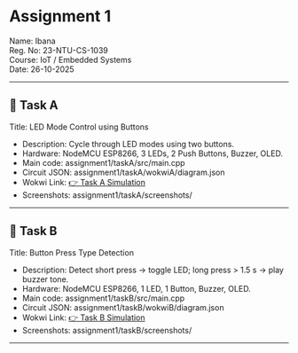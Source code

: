 # Assignment 1  
Name: Ibana  
Reg. No: 23-NTU-CS-1039  
Course: IoT / Embedded Systems  
Date: 26-10-2025  

---

## 🧩 Task A  
Title: LED Mode Control using Buttons  
- Description: Cycle through LED modes using two buttons.  
- Hardware: NodeMCU ESP8266, 3 LEDs, 2 Push Buttons, Buzzer, OLED.  
- Main code: assignment1/taskA/src/main.cpp  
- Circuit JSON: assignment1/taskA/wokwiA/diagram.json  
- Wokwi Link: [👉 Task A Simulation](https://wokwi.com/projects/445876538621868033)  
- Screenshots: assignment1/taskA/screenshots/

---

## 🔘 Task B  
Title: Button Press Type Detection  
- Description: Detect short press → toggle LED; long press > 1.5 s → play buzzer tone.  
- Hardware: NodeMCU ESP8266, 1 LED, 1 Button, Buzzer, OLED.  
- Main code: assignment1/taskB/src/main.cpp  
- Circuit JSON: assignment1/taskB/wokwiB/diagram.json  
- Wokwi Link: [👉 Task B Simulation](https://wokwi.com/projects/445878804164986881)  
- Screenshots: assignment1/taskB/screenshots/

---
